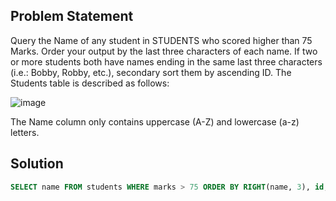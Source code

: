 ## Problem Statement
Query the Name of any student in STUDENTS who scored higher than 75 Marks. Order your output by the last three characters of each name. If two or more students both have names ending in the same last three characters (i.e.: Bobby, Robby, etc.), secondary sort them by ascending ID.
The Students table is described as follows:

![image](https://user-images.githubusercontent.com/104938319/178065081-1f857fca-ea6e-4638-b4ad-0d728c78a9be.png)

The Name column only contains uppercase (A-Z) and lowercase (a-z) letters.

## Solution
```sql
SELECT name FROM students WHERE marks > 75 ORDER BY RIGHT(name, 3), id;
```
